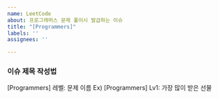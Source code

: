 ```yaml
---
name: LeetCode
about: 프로그래머스 문제 풀이시 발급하는 이슈
title: "[Programmers]"
labels: ''
assignees: ''

---
```


### 이슈 제목 작성법
[Programmers] 레벨: 문제 이름
Ex) [Programmers] Lv1: 가장 많이 받은 선물
